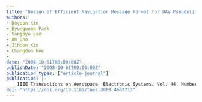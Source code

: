 ```yaml
---
title: "Design of Efficient Navigation Message Format for UAV Pseudolite Navigation System"
authors:
- Doyoon Kim
- Byungwoon Park
- Sanghyo Lee
- Am Cho
- Jihoon Kim
- Changdon Kee
- 
date: "2008-10-01T00:00:00Z"
publishDate: "2008-10-01T00:00:00Z"
publication_types: ["article-journal"]
publication: |-
    IEEE Transactions on Aerospace  Electronic Systems, Vol. 44, Number 4, Oct, 2008
doi: "https://doi.org/10.1109/taes.2008.4667713"
---
```

